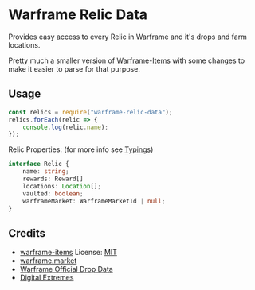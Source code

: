 # Warframe Relic Data

Provides easy access to every Relic in Warframe and it's drops and farm locations.

Pretty much a smaller version of [Warframe-Items](https://github.com/WFCD/warframe-items)
with some changes to make it easier to parse for that purpose. 

## Usage

```js
const relics = require("warframe-relic-data");
relics.forEach(relic => {
    console.log(relic.name);
});
```

Relic Properties:
(for more info see [Typings](index.d.ts))
```typescript
interface Relic {
    name: string;
    rewards: Reward[]
    locations: Location[];
    vaulted: boolean;
    warframeMarket: WarframeMarketId | null;
}
```

## Credits

- [warframe-items](https://github.com/WFCD/warframe-items) License: [MIT](https://github.com/WFCD/warframe-items/blob/development/LICENSE)
- [warframe.market](https://warframe.market)
- [Warframe Official Drop Data](https://n8k6e2y6.ssl.hwcdn.net/repos/hnfvc0o3jnfvc873njb03enrf56.html)
- [Digital Extremes](https://www.warframe.com/)